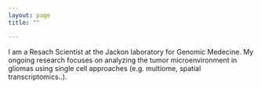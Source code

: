 ```yaml
---
layout: page
title: ""

---
```


I am a Resach Scientist at the Jackon laboratory for Genomic Medecine. 
My ongoing research focuses on analyzing the tumor microenvironment in gliomas using single cell approaches (e.g. multiome, spatial transcriptomics..).
